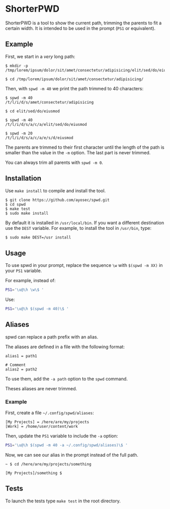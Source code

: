 # ShorterPWD

ShorterPWD is a tool to show the current path, trimming the parents to fit a certain width. It is intended to be used in the prompt (`PS1` or equivalent).

## Example

First, we start in a *very* long path:

```console
$ mkdir -p /tmp/lorem/ipsum/dolor/sit/amet/consectetur/adipisicing/elit/sed/do/eiusmod

$ cd /tmp/lorem/ipsum/dolor/sit/amet/consectetur/adipisicing/
```

Then, with `spwd -m 40` we print the path trimmed to 40 characters:

```console
$ spwd -m 40
/t/l/i/d/s/amet/consectetur/adipisicing

$ cd elit/sed/do/eiusmod

$ spwd -m 40
/t/l/i/d/s/a/c/a/elit/sed/do/eiusmod

$ spwd -m 20
/t/l/i/d/s/a/c/a/e/s/d/eiusmod
```

The parents are trimmed to their first character until the length of the path is smaller than the value in the `-m` option. The last part is never trimmed.

You can always trim all parents with `spwd -m 0`.

## Installation

Use `make install` to compile and install the tool.

```
$ git clone https://github.com/ayosec/spwd.git
$ cd spwd
$ make test
$ sudo make install
```

By default it is installed in `/usr/local/bin`. If you want a different destination use the `DEST` variable. For example, to install the tool in `/usr/bin`, type:

```bash
$ sudo make DEST=/usr install
```

## Usage

To use spwd in your prompt, replace the sequence `\w` with `$(spwd -m XX)` in your `PS1` variable.

For example, instead of:

```bash
PS1='\u@\h \w\$ '
```

Use:

```bash
PS1='\u@\h $(spwd -m 40)\$ '
```

## Aliases

spwd can replace a path prefix with an alias.

The aliases are defined in a file with the following format:

```
alias1 = path1

# Comment
alias2 = path2
```

To use them, add the `-a path` option to the `spwd` command.

Theses aliases are never trimmed.

### Example

First, create a file `~/.config/spwd/aliases`:

```
[My Projects] = /here/are/my/projects
[Work] = /home/user/content/work
```

Then, update the `PS1` variable to include the `-a` option:

```bash
PS1='\u@\h $(spwd -m 40 -a ~/.config/spwd/aliases)\$ '
```

Now, we can see our alias in the prompt instead of the full path.

```
~ $ cd /here/are/my/projects/something

[My Projects]/something $
```

## Tests

To launch the tests type `make test` in the root directory.
